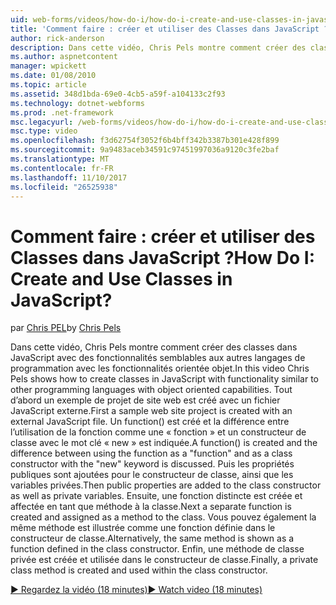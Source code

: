 ```yaml
---
uid: web-forms/videos/how-do-i/how-do-i-create-and-use-classes-in-javascript
title: 'Comment faire : créer et utiliser des Classes dans JavaScript ? | Microsoft Docs'
author: rick-anderson
description: Dans cette vidéo, Chris Pels montre comment créer des classes dans JavaScript avec des fonctionnalités semblables aux autres langages de programmation avec orientée objet exploitation...
ms.author: aspnetcontent
manager: wpickett
ms.date: 01/08/2010
ms.topic: article
ms.assetid: 348d1bda-69e0-4cb5-a59f-a104133c2f93
ms.technology: dotnet-webforms
ms.prod: .net-framework
msc.legacyurl: /web-forms/videos/how-do-i/how-do-i-create-and-use-classes-in-javascript
msc.type: video
ms.openlocfilehash: f3d62754f3052f6b4bff342b3387b301e428f899
ms.sourcegitcommit: 9a9483aceb34591c97451997036a9120c3fe2baf
ms.translationtype: MT
ms.contentlocale: fr-FR
ms.lasthandoff: 11/10/2017
ms.locfileid: "26525938"
---
```

<a name="how-do-i-create-and-use-classes-in-javascript"></a><span data-ttu-id="469ea-104">Comment faire : créer et utiliser des Classes dans JavaScript ?</span><span class="sxs-lookup"><span data-stu-id="469ea-104">How Do I: Create and Use Classes in JavaScript?</span></span>
====================
<span data-ttu-id="469ea-105">par [Chris PEL](https://twitter.com/chrispels)</span><span class="sxs-lookup"><span data-stu-id="469ea-105">by [Chris Pels](https://twitter.com/chrispels)</span></span>

<span data-ttu-id="469ea-106">Dans cette vidéo, Chris Pels montre comment créer des classes dans JavaScript avec des fonctionnalités semblables aux autres langages de programmation avec les fonctionnalités orientée objet.</span><span class="sxs-lookup"><span data-stu-id="469ea-106">In this video Chris Pels shows how to create classes in JavaScript with functionality similar to other programming languages with object oriented capabilities.</span></span> <span data-ttu-id="469ea-107">Tout d’abord un exemple de projet de site web est créé avec un fichier JavaScript externe.</span><span class="sxs-lookup"><span data-stu-id="469ea-107">First a sample web site project is created with an external JavaScript file.</span></span> <span data-ttu-id="469ea-108">Un function() est créé et la différence entre l’utilisation de la fonction comme une « fonction » et un constructeur de classe avec le mot clé « new » est indiquée.</span><span class="sxs-lookup"><span data-stu-id="469ea-108">A function() is created and the difference between using the function as a "function" and as a class constructor with the "new" keyword is discussed.</span></span> <span data-ttu-id="469ea-109">Puis les propriétés publiques sont ajoutées pour le constructeur de classe, ainsi que les variables privées.</span><span class="sxs-lookup"><span data-stu-id="469ea-109">Then public properties are added to the class constructor as well as private variables.</span></span> <span data-ttu-id="469ea-110">Ensuite, une fonction distincte est créée et affectée en tant que méthode à la classe.</span><span class="sxs-lookup"><span data-stu-id="469ea-110">Next a separate function is created and assigned as a method to the class.</span></span> <span data-ttu-id="469ea-111">Vous pouvez également la même méthode est illustrée comme une fonction définie dans le constructeur de classe.</span><span class="sxs-lookup"><span data-stu-id="469ea-111">Alternatively, the same method is shown as a function defined in the class constructor.</span></span> <span data-ttu-id="469ea-112">Enfin, une méthode de classe privée est créée et utilisée dans le constructeur de classe.</span><span class="sxs-lookup"><span data-stu-id="469ea-112">Finally, a private class method is created and used within the class constructor.</span></span>

[<span data-ttu-id="469ea-113">&#9654; Regardez la vidéo (18 minutes)</span><span class="sxs-lookup"><span data-stu-id="469ea-113">&#9654; Watch video (18 minutes)</span></span>](https://channel9.msdn.com/Blogs/ASP-NET-Site-Videos/how-do-i-create-and-use-classes-in-javascript)
